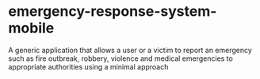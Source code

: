 # emergency-response-system-mobile
A generic application that allows a user or a victim to report an emergency such as fire outbreak, robbery, violence and medical emergencies to appropriate authorities using a minimal approach
